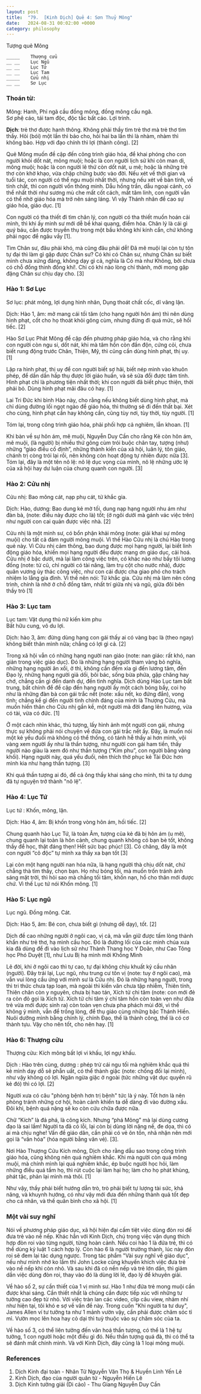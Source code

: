 ```yaml
---
layout: post
title:  "79.  [Kinh Dịch] Quẻ 4: Sơn Thuỷ Mông"
date:   2024-08-31 00:02:00 +0000
category: philosophy
---
```


Tượng quẻ Mông 

```
_____    Thượng cửu
__ __    Lục Ngũ
__ __    Lục Tứ
__ __    Lục Tam
_____    Cửu nhị
__ __    Sơ Lục 
```

### Thoán từ: 
Mông: Hanh, Phỉ ngã cầu đồng mông, đồng mông cầu ngã. \
Sơ phệ cáo, tái tam độc, độc tắc bất cáo. Lợi trinh.

**Dịch**: trẻ thơ được hanh thông. Không phải thầy tìm trẻ thơ mà trẻ thơ tìm thầy. Hỏi (bói) một lần thì bảo cho, hỏi hai ba lần thì là nhàm, nhàm thì không bảo. Hợp với đạo chính thì lợi (thành công). [2]


Quẻ Mông muốn đề cập đến công trình giáo hóa, để khai phóng cho con người khỏi dốt nát,
mông muội; hoặc là con người lịch sử khi còn man di, mông muội; hoặc là con người lê thứ còn dốt nát, u mê; hoặc là những trẻ thơ còn khờ khạo, vừa chập chững bước vào đời. Nếu xét về thời gian và tuổi tác, con người có thể ngu muội nhất thời, nhưng nếu xét về bản tính, về tính chất, thì con người vốn thông minh. Dẫu hồng trần, dẫu ngoại cảnh, có thể nhất thời như sương mù che mất cốt cách, mất tâm linh, con người vẫn có thể nhờ giáo hóa mà trở nên sáng láng. Vì vậy Thánh nhân đề cao sự giáo hóa, giáo dục. [1] 

Con người có tha thiết đi tìm chân lý, con người có tha thiết muốn hoán cải mình, thì khi ấy minh sư mới dễ bề khai quang, điểm hóa. Chân lý là cái gì quý báu, cần được truyền thụ trong một bầu không khí kính cẩn, chứ không phải ngọc để ngâu vầy [1]. 

Tìm Chân sư, đâu phải khó, mà cũng đâu phải dễ! Đã mê muội lại còn tự tôn tự đại thì làm gì gặp được Chân sư? Có khi có Chân sư, nhưng Chân sư biết mình chưa xứng đáng, không dạy gì cả, nghĩa là Có mà như Không, bởi chưa có chỗ đồng thinh đồng khí!. Chỉ có khi nào lòng chí thành, mới mong gặp đặng Chân sư chịu dạy cho. [3] 

### Hào 1: Sơ Lục
Sơ lục: phát mông, lợi dụng hình nhân, Dụng thoát chất cốc, dĩ vãng lận.

Dịch: Hào 1, âm: mở mang cái tối tăm (cho hạng người hôn ám) thì nên dùng hình phạt, cốt cho họ thoát khỏi gông cùm, nhưng đừng đi quá mức, sẽ hối tiếc. [2]

Hào Sơ Lục Phát Mông đề cập đến phương pháp giáo hóa, và cho rằng khi con người còn
ngu si, dốt nát, khi mà tâm hồn còn đần độn, cứng cỏi, chưa biết rung động trước Chân, Thiện, Mỹ, thì cũng cần dùng hình phạt, thị uy. [1]

Lập ra hình phạt, thị uy để con người biết sợ hãi, biết nép mình vào khuôn phép, để dần dần
hấp thụ được lời giáo huấn, và sẽ sửa đổi được tâm tính. Hình phạt chỉ là phương tiện nhất thời; khi con người đã biết phục thiện, thời phải bỏ. Dùng hình phạt mãi đâu có hay. [1]

Lai Tri Đức khi bình Hào này, cho rằng nếu không biết dùng hình phạt, mà chỉ dùng đường lối
ngọt ngào để giáo hóa, thì thường sẽ đi đến thất bại. Xét cho cùng, hình phạt cần hay không cần, cũng tùy nơi, tùy thời, tùy người. [1]

Tóm lại, trong công trình giáo hóa, phải phối hợp cả nghiêm, lẫn khoan. [1]

Khi bàn về sự hôn ám, mê muội, Nguyễn Duy Cần cho rằng Kẻ còn hôn ám, mê muội, (là người) bị nhiều thứ gông cùm trói buộc chân tay, tượng (như) những “giáo điều cố định”, những thành kiến của xã hội, luân lý, tôn giáo, chánh trị còng trói lại rồi, nên không còn hoạt động tự nhiên được nữa [3]. Tóm lại, đây là một tên nô lệ: nô lệ dục vọng của mình, nô lệ những ước lệ của xã hội hay dư luận của chung quanh con người. [3] 


### Hào 2: Cửu nhị 
Cửu nhị: Bao mông cát, nạp phụ cát, tử khắc gia.

Dịch: Hào, dương: Bao dung kẻ mờ tối, dung nạp hạng người nhu ám như đàn bà, (note: điều này được cho là) tốt; (ở ngôi dưới mà gánh vác việc trên) như người con cai quản được việc nhà. [2] 

Cửu nhị là một minh sư, có bổn phận khải mông (note: giải khai sự mông muội) cho tất cả đám người mông muội. Vì thế Hào Cửu nhị là chủ Hào trong quẻ này. Vì Cửu nhị cảm thông, bao dung được mọi hạng người, lại biết linh động giáo hóa, khiến mọi hạng người đều được mang ơn giáo dục, cải hoá. Cửu nhị ở bậc dưới, mà lại làm công việc trên, có khác nào như bầy tôi lương đống (note: từ cũ, chỉ người có tài năng, làm trụ cột cho nước nhà), được quân vương ủy thác công việc, như con cái được cha giao phó cho trách nhiệm lo lắng gia đình. Vì thế nên nói: Tử khắc gia. Cửu nhị mà làm nên công trình, chính là nhờ ở chỗ đồng tâm, nhất trí giữa nhị và ngũ, giữa đôi bên thầy trò [1] 

### Hào 3: Lục tam 
Lục tam: Vật dụng thủ nữ kiến kim phu \
Bất hữu cung, vô du lợi.

Dịch: hào 3, âm: đừng dùng hạng con gái thấy ai có vàng bạc là (theo ngay) không biết thân mình nữa; chẳng có lợi gì cả. [2]

Trong xã hội vẫn có những hạng người nan giáo (note: nan giáo: rất khó, nan giản trong việc giáo dục). Đó là những hạng người tham vàng bỏ nghĩa, những hạng người ăn xổi, ở thì, không cần đếm xỉa gì đến lương tâm, đến Đạo lý, những hạng người giả dối, bôi bác, sống bừa phứa, gặp chăng hay chớ, chẳng cần gì đến danh dự, đến tình nghĩa. Dịch dùng Hào Lục tam bất trung, bất chính để đề cập đến hạng người ấy một cách bóng bẩy, coi họ như là những đàn bà con gái trắc nết (note: xấu nết, ko đứng đắn), vong tình; chẳng kể gì đến người tình chính đáng của mình là Thượng Cửu, mà muốn hiến thân cho Cửu nhị gần kề, một người mà đời đang lên hương, vừa có tài, vừa có đức. [1]

Ở một cách nhìn khác, thủ tượng, lấy hình ảnh một người con gái, nhưng thực sự không phải nói chuyện về đứa con gái trắc nết ấy. Đây, là muốn nói một kẻ yếu đuối mà không có thể thống, có tánh hễ thấy ai hơn mình, vội vàng xem người ấy như là thần tượng, như người con gái ham tiền, thấy người nào giàu là xem đó như thần tượng (“Kim phu”, con người bằng vàng khối). Hạng người này, quá yếu đuối, nên thích thờ phục kẻ Tài Đức hơn mình kia như hạng thần tượng. [3] 

Khi quá thần tượng ai đó, để cả ông thầy khai sáng cho mình, thì ta tự dưng đã tự nguyện trở thành "nô lệ". 

### Hào 4: Lục Tứ 
Lục tứ : Khốn, mông, lận.

Dịch: Hào 4, âm: Bị khốn trong vòng hôn ám, hối tiếc. [2]

Chung quanh hào Lục Tứ, là toàn Âm, tượng của kẻ đã bị hôn ám (u mê), chung quanh lại toàn là hôn cảnh, chung quanh không có bạn bè tốt, không thầy để học, thật đáng thẹn! Hết sức bạc phúc! [3]. Có chăng, đây là một con người “cô độc” tự mình xa thầy xa bạn tốt [3] 

Lại còn một hạng người nan hóa nữa, là hạng người thà chịu dốt nát, chứ chẳng thà tìm thầy,
chọn bạn. Họ như bóng tối, mà muốn trốn tránh ánh sáng mặt trời, thì hỏi sao mà chẳng tối tăm, khốn nạn, hổ cho thân mới được chứ. Vì thế Lục tứ nói Khốn mông. [1]

### Hào 5: Lục ngũ
Lục ngũ. Đồng mông. Cát.

Dịch: Hào 5, âm: Bé con, chưa biết gì (nhưng dễ dạy), tốt. [2] 

Dịch đề cao những người ở ngôi cao, vị cả, mà vẫn giữ được tấm lòng thành khẩn như trẻ thơ,
hạ mình cầu học. Đó là đường lối của các minh chúa xưa kia đã dùng để đi vào lịch sử như Thành Thang học Y Doãn, như Cao Tông học Phó Duyệt [1], như Lưu Bị hạ mình mời Khổng Minh

Lẽ đời, khi ở ngôi cao thì tự cao, tự đại không chịu khuất kỷ cầu nhân (người). Đây trái lại, Lục ngũ, nhu trung cư tôn vị (note: tuy ở ngôi cao), mà vẫn vui lòng cầu ứng với minh sư là Cửu nhị. Đó là những hạng người, trong thì tri thức chưa tạp loạn, mà ngoài thì kiến văn chưa tập nhiễm, Thiên tính, Thiên chân còn y nguyên, chưa bị hao tán, Xích tử chi tâm (note: con mới đẻ ra còn đỏ gọi là Xích tử. Xích tử chi tâm ý chỉ tâm hồn còn toàn vẹn như đứa trẻ vừa mới được sinh ra) còn toàn vẹn chưa pha phách mùi đời, vì thế không ỷ mình, vẫn để trống lòng, để thụ giáo cùng những bậc Thánh Hiền. Nuôi dưỡng mình bằng chính lý, chính Đạo, thế là thành công, thế là có cơ thành tựu. Vậy cho nên tốt, cho nên hay. [1] 


### Hào 6: Thượng cửu
Thượng cửu: Kích mông bất lợi vi khấu, lợi ngự khấu.

Dịch : Hào trên cùng, dương : phép trừ cái ngu tối mà nghiêm khắc quá thì kẻ mình dạy dỗ sẽ phẫn uất, có thể thành giặc (note: chống đối lại mình), như vậy không có lợi. Ngăn ngừa giặc ở ngoài (tức những vật dục quyến rũ kẻ đó) thì có lợi. [2] 

Người xưa có câu "phòng bệnh hơn trị bệnh" tức là ý này. Tốt hơn là nên phòng tránh những cơ hội, hoàn cảnh khiến ta dễ dàng đi vào đường xấu. Đôi khi, bệnh quá nặng sẽ ko còn cứu chữa được nữa. 

Chữ “Kích” là đả phá, là công kích. Nhưng “phá Mông” mà lại dùng cương đạo là sai lầm! Người ta đã có lỗi, lại còn bị dùng lời nặng nề, đe dọa, thì có ai mà chịu nghe! Vấn đề giáo dân, cần phải có vẻ ôn tồn, nhã nhặn nên mới gọi là “văn hóa” (hóa người bằng văn vẻ). [3]. 

Nơi Hào Thượng Cửu Kích mông, Dịch cho rằng dẫu sao trong công trình giáo hóa, cũng không nên quá nghiêm khắc. Khi mà người còn quá mông muội, mà chính mình lại quá nghiêm khắc, ép buộc người học hỏi, làm những điều quá tầm họ, thì rút cuộc lại làm hại họ; làm cho họ phát khùng, phát tặc, phản lại mình mà thôi. [1] 

Như vậy, thầy phải biết hướng dẫn trò, trò phải biết tự lượng tài sức, khả năng, và khuynh hướng, có như vậy mới đưa đến những thành quả tốt đẹp cho cá nhân, và thế quân bình cho xã hội. [1] 

### Một vài suy nghĩ
Nói về phương pháp giáo dục, xã hội hiện đại cấm tiệt việc dùng đòn roi để đưa trẻ vào nề nếp. Khác hẳn với Kinh Dịch, chú trọng việc vận dụng thích hợp đòn roi vào từng người, từng hoàn cảnh. Nếu coi hào 1 là đứa trẻ, thì có thể dùng kỷ luật 1 cách hợp lý. Còn hào 6 là người trưởng thành, lúc này đòn roi sẽ đem lại tác dụng ngược. Trong tác phẩm "Vài suy nghĩ về giáo dục", nếu như mình nhớ ko lầm thì John Locke cũng khuyến khích việc đưa trẻ vào nề nếp khi còn nhỏ. Và sau khi đã có nền nếp và trẻ lớn dần, thì giảm dần việc dùng đòn roi, thay vào đó là dùng lời lẽ, đạo lý để khuyên giải. 

Về hào số 2, sự cần thiết của 1 vị minh sư. Hào 1 như đứa trẻ mong muội cần được khai sáng. Cần thiết nhất là chúng cần được tiếp xúc với những tư tưởng cao đẹp từ nhỏ. Với việc tràn lan các video, clip câu view, nhảm nhí như hiện tại, tôi khó e sợ về vấn đề này. Trong cuốn "Khi người ta tư duy", James Allen ví tư tưởng ta như 1 mảnh vườn vậy, cần phải được chăm sóc tỉ mỉ. Vườn mọc lên hoa hay cỏ dại thì tuỳ thuộc vào sự chăm sóc của ta. 

Về hào số 3, có thể liên tưởng đến văn hoá thần tượng, có thể là 1 hệ tự tưởng, 1 con người hoặc một điều gì đó. Nếu thần tượng quá đà, thì có thể ta sẽ đánh mất chính mình. Và với Kinh Dịch, đây cũng là 1 loại mông muội.

### References 
1. Dịch Kinh đại toàn - Nhân Tử Nguyễn Văn Thọ & Huyền Linh Yến Lê
2. Kinh Dịch, đạo của người quân tử - Nguyễn Hiến Lê 
3. Dịch Kinh tưởng giải (Di cảo) - Thu Giang Nguyễn Duy Cần  


